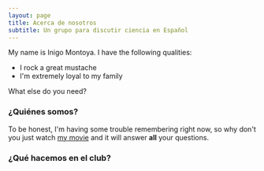 ```yaml
---
layout: page
title: Acerca de nosotros
subtitle: Un grupo para discutir ciencia en Español
---
```


My name is Inigo Montoya. I have the following qualities:

- I rock a great mustache
- I'm extremely loyal to my family

What else do you need?

### ¿Quiénes somos?

To be honest, I'm having some trouble remembering right now, so why don't you just watch [my movie](https://en.wikipedia.org/wiki/The_Princess_Bride_%28film%29) and it will answer **all** your questions.


### ¿Qué hacemos en el club?

